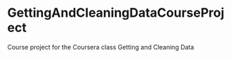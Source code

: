 # GettingAndCleaningDataCourseProject
Course project for the Coursera class Getting and Cleaning Data
